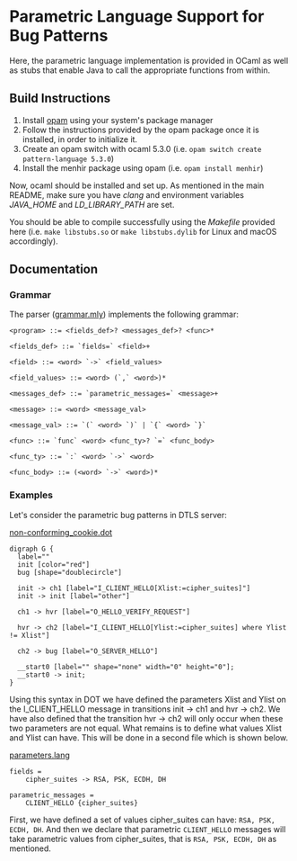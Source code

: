 # Parametric Language Support for Bug Patterns

Here, the parametric language implementation is provided in OCaml as well as stubs that enable Java to call the appropriate functions from within.

## Build Instructions

1. Install [opam](https://opam.ocaml.org) using your system's package manager
2. Follow the instructions provided by the opam package once it is installed, in order to initialize it.
3. Create an opam switch with ocaml 5.3.0 (i.e. `opam switch create pattern-language 5.3.0`)
4. Install the menhir package using opam (i.e. `opam install menhir`)

Now, ocaml should be installed and set up. As mentioned in the main README, make sure you have _clang_ and environment variables _JAVA_HOME_ and _LD_LIBRARY_PATH_ are set.

You should be able to compile successfully using the _Makefile_ provided here (i.e. `make libstubs.so` or `make libstubs.dylib` for Linux and macOS accordingly).

## Documentation

### Grammar

The parser ([grammar.mly](grammar.mly)) implements the following grammar:

```
<program> ::= <fields_def>? <messages_def>? <func>*

<fields_def> ::= `fields=` <field>+

<field> ::= <word> `->` <field_values>

<field_values> ::= <word> (`,` <word>)*

<messages_def> ::= `parametric_messages=` <message>+

<message> ::= <word> <message_val>

<message_val> ::= `(` <word> `)` | `{` <word> `}`

<func> ::= `func` <word> <func_ty>? `=` <func_body>

<func_ty> ::= `:` <word> `->` <word>

<func_body> ::= (<word> `->` <word>)*
```

### Examples

Let's consider the parametric bug patterns in DTLS server:

[non-conforming_cookie.dot](../src/main/resources/patterns/dtls/server/parametric/non-conforming_cookie.dot)

```
digraph G {
  label=""
  init [color="red"]
  bug [shape="doublecircle"]

  init -> ch1 [label="I_CLIENT_HELLO[Xlist:=cipher_suites]"]
  init -> init [label="other"]

  ch1 -> hvr [label="O_HELLO_VERIFY_REQUEST"]

  hvr -> ch2 [label="I_CLIENT_HELLO[Ylist:=cipher_suites] where Ylist != Xlist"]

  ch2 -> bug [label="O_SERVER_HELLO"]

  __start0 [label="" shape="none" width="0" height="0"];
  __start0 -> init;
}
```

Using this syntax in DOT we have defined the parameters Xlist and Ylist on the I_CLIENT_HELLO message in transitions init -> ch1 and hvr -> ch2.
We have also defined that the transition hvr -> ch2 will only occur when these two parameters are not equal.
What remains is to define what values Xlist and Ylist can have. This will be done in a second file which is shown below.

[parameters.lang](../src/main/resources/patterns/dtls/server/parametric/parameters_for_test.lang)

```
fields =
    cipher_suites -> RSA, PSK, ECDH, DH

parametric_messages =
    CLIENT_HELLO {cipher_suites}
```

First, we have defined a set of values cipher_suites can have: `RSA, PSK, ECDH, DH`. And then we declare that parametric `CLIENT_HELLO` messages will take parametric values from cipher_suites, that is `RSA, PSK, ECDH, DH` as mentioned.
